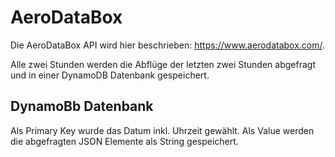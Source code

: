 # AeroDataBox

Die AeroDataBox API wird hier beschrieben: https://www.aerodatabox.com/.

Alle zwei Stunden werden die Abflüge der letzten zwei Stunden abgefragt und in einer DynamoDB Datenbank gespeichert.

[](./Screenshots/AWS_Lambda)

## DynamoBb Datenbank

Als Primary Key wurde das Datum inkl. Uhrzeit gewählt. Als Value werden die abgefragten JSON Elemente als String gespeichert.

[](./Screenshots/AWS_DynamoDB_Store)